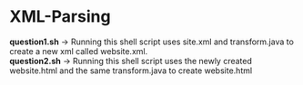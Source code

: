 # XML-Parsing

<b>question1.sh</b> -> Running this shell script uses site.xml and transform.java to create a new xml called website.xml.<br/>
<b>question2.sh</b> -> Running this shell script uses the newly created website.html and the same transform.java to create website.html
